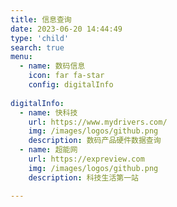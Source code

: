 ```yaml
---
title: 信息查询
date: 2023-06-20 14:44:49
type: 'child'
search: true
menu:
  - name: 数码信息
    icon: far fa-star
    config: digitalInfo
  
digitalInfo:
  - name: 快科技
    url: https://www.mydrivers.com/
    img: /images/logos/github.png
    description: 数码产品硬件数据查询
  - name: 超能网
    url: https://expreview.com
    img: /images/logos/github.png
    description: 科技生活第一站

---
```

